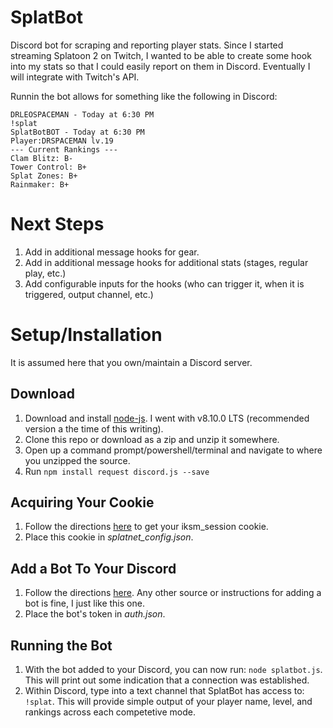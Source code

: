 # SplatBot
Discord bot for scraping and reporting player stats. Since I started streaming Splatoon 2 on Twitch, I wanted to be able to create some hook into my stats so that I could easily report on them in Discord. Eventually I will integrate with Twitch's API.

Runnin the bot allows for something like the following in Discord:

```
DRLEOSPACEMAN - Today at 6:30 PM
!splat
SplatBotBOT - Today at 6:30 PM
Player:DRSPACEMAN lv.19
--- Current Rankings ---
Clam Blitz: B-
Tower Control: B+
Splat Zones: B+
Rainmaker: B+
```

# Next Steps
1. Add in additional message hooks for gear.
2. Add in additional message hooks for additional stats (stages, regular play, etc.)
3. Add configurable inputs for the hooks (who can trigger it, when it is triggered, output channel, etc.)

# Setup/Installation
It is assumed here that you own/maintain a Discord server.

## Download
1. Download and install [node-js](https://nodejs.org/en/). I went with v8.10.0 LTS (recommended version a the time of this writing).
2. Clone this repo or download as a zip and unzip it somewhere.
3. Open up a command prompt/powershell/terminal and navigate to where you unzipped the source.
4. Run `npm install request discord.js --save`

## Acquiring Your Cookie
1. Follow the directions [here](https://github.com/frozenpandaman/splatnet2statink/wiki/mitmproxy-instructions) to get your iksm_session cookie.
2. Place this cookie in _splatnet_config.json_.

## Add a Bot To Your Discord
1. Follow the directions [here](https://github.com/reactiflux/discord-irc/wiki/Creating-a-discord-bot-&-getting-a-token). Any other source or instructions for adding a bot is fine, I just like this one.
2. Place the bot's token in _auth.json_.

## Running the Bot
1. With the bot added to your Discord, you can now run: `node splatbot.js`. This will print out some indication that a connection was established.
2. Within Discord, type into a text channel that SplatBot has access to: `!splat`. This will provide simple output of your player name, level, and rankings across each competetive mode.

